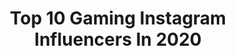 ---
title: Top 10 Gaming Instagram Influencers In 2020
description: >-
  Find top gaming Instagram influencers in 2020. Most popular hashtags: #ad #switchgames #setupgoals.
platform: Instagram
hits: 4320
text_top: Identify the most popular Instagram influencers on inBeat.
text_bottom: inBeat has 4320 Instagram influencers like this for you to pitch.
profiles:
  - username: "videogamesmedia"
    fullname: >-
      Gaming
    bio: >-
      🌎 Uniting Gamers Around The Globe 🗓 Posting Daily Gaming Content 🎮 Gaming News, Media & More!
    location: ""
    followers: 44682
    engagement: 688
    commentsToLikes: 0.021569
    id: ck6tlryut6j5q0j716aur4h2z
    verified: false
    hashtags: ""
  - username: "simplyfahad"
    fullname: >-
      Fahad
    bio: >-
      من بوظبي و العين🇦🇪 From #ABUDHABI The Capital of United Arab Emirates✨,Animal Lover🐙🐯🐊 ,#Gaming 🎮, #Taurus is My Sign♉️
    location: "United States"
    followers: 7882
    engagement: 1467
    commentsToLikes: 0.032468
    id: ckap8424gmqnb0i78t8oje54g
    verified: false
    hashtags: "#gaming"
  - username: "daizerpt"
    fullname: >-
      Daizer / Diogo Francisco
    bio: >-
      Criador de conteúdos de Gaming e Futebol Negócios: Daizerpt@hotmail.com Twitter: DaizerPT
    location: "Brazil"
    followers: 68929
    engagement: 947
    commentsToLikes: 0.050875
    id: ck5c7sb5m83hh0i11ih49s60m
    verified: false
    hashtags: "#noroomforracism, #blacklivesmatter, #playstationfcfinal, #lioncereais"
  - username: "cafajesteh"
    fullname: >-
      Carlos Andrade
    bio: >-
      👨🏻 CAFA Youtuber/Streamer #2M 📩 cafa@redbutton.com.br 🎮 Gaming 📸 Influencer 👨🏽‍🎨thumbmaker: @lipan_designer
    location: "Brazil"
    followers: 220867
    engagement: 812
    commentsToLikes: 0.264545
    id: ck9wfrb61q6eg0j78x7q5in5w
    verified: false
    hashtags: "#ff, #garenafreefire, #freefire, #cafa"
  - username: "carolzinhasg.pb"
    fullname: >-
      CarolzinhaSG
    bio: >-
      🖱 Streamer do Facebook Gaming 🎙 Apresentadora de TV e Eventos 📽 Youtuber | Influencer 💌 contato@carolzinhasg.com
    location: "Brazil"
    followers: 467131
    engagement: 805
    commentsToLikes: 0.069192
    id: ck13afukpq7300i19p46h9elj
    verified: false
    hashtags: "#bgsday, #cbcs, #blackouttuesday, #oldspicegamearena2"
  - username: "mery_soldier"
    fullname: >-
      Maria Soldado
    bio: >-
      Puedes encontrarme a diario haciendo streams en @twitch 🎮💜 Embajadora de @newskill_es 💙 Hago entrevistas para @redbullesp gaming MixTape 😈
    location: "Spain"
    followers: 69285
    engagement: 1355
    commentsToLikes: 0.055721
    id: ck6ugqjkd4kjx0j71o3op38dd
    verified: false
    hashtags: "#lpp, #sorteo, #leagueoflegends, #giveaway"
  - username: "kygozztv"
    fullname: >-
      𝖘𝖎𝖒𝖔𝖓𝖊🐉
    bio: >-
      ☾ 𝙲𝙾𝙳𝙴 𝙺𝚈𝙶𝙾𝚉𝚉 @macheteprod @machete.gaming ➪𝚝𝚠𝚒𝚝𝚌𝚑 - 𝚢𝚘𝚞𝚝𝚞𝚋𝚎: 𝙺𝚢𝙶𝚘𝚉𝚣 f͎o͎r͎ s͎p͎o͎n͎s͎o͎r͎ d͎m͎ o͎r͎ e͎m͎a͎i͎l͎
    location: "Netherlands"
    followers: 61068
    engagement: 962
    commentsToLikes: 0.170754
    id: ck6u3l80ayfcz0j71p12jsnln
    verified: false
    hashtags: "#huaweimobile, #adv, #huaweiappgallery, #huawei"
  - username: "purple.gaming"
    fullname: >-
      
    bio: >-
      Gaming Account of @purple.lena Student 🎓 / Germany 🇩🇪 💌purple.gaming@protonmail.com 🎶TikTok: purple.gaming
    location: "Germany"
    followers: 51148
    engagement: 574
    commentsToLikes: 0.051170
    id: ck8td9nnc2gsg0j78dojzabgy
    verified: false
    hashtags: "#zockergirl, #nerdstuff, #zockerin, #retrogaming"
  - username: "donlou_life"
    fullname: >-
      Streetstyle💯Sneakershead💯Food
    bio: >-
      Make #pictures, make #fun A good life 😉 born🇵🇹📍 🇩🇪 DM or Email 4 Collaboration 📨 FOLLOW ME ON TWITCH👇 #fashion 💯 #sneaker 👟 #gaming 🎮 #fitness 🏋
    location: "Germany"
    followers: 5806
    engagement: 1280
    commentsToLikes: 0.096137
    id: ck8tbs4ilwwx00j78ngjl8do6
    verified: false
    hashtags: "#nike, #styleoftheday, #fashiondaily, #ootdfashion"
  - username: "brunoplayhard"
    fullname: >-
      Bruno PH
    bio: >-
      🗺 SP 🕹 Gaming 🏙 Trips 🧔🏻 Life. 📊 CEO @loudgg 🏆 Forbes Under 30
    location: "Brazil"
    followers: 5883216
    engagement: 545
    commentsToLikes: 0.069552
    id: ck0w4ukvx0he50i19kr24levd
    verified: true
    hashtags: "#chegadearrependidos, #fam, #theboys"
---
